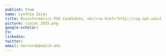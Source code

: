 ```yaml
---
publish: true
name: Cynthia Zajac
title: Bioinformatics PhD Candidate, <br/><a href="http://csg.sph.umich.edu/training/" target='_blank'>Genome Science Training Program Fellow</a>, <br/><a href="https://rackham.umich.edu/funding/funding-types/rackham-merit-fellowship-program/" target='_blank'>Rackham Merit Fellow</a>
picture: czajac_2025.png
google-scholar: 
CV:
linkedin:
twitter:
email: herrerab@umich.edu
---
```

